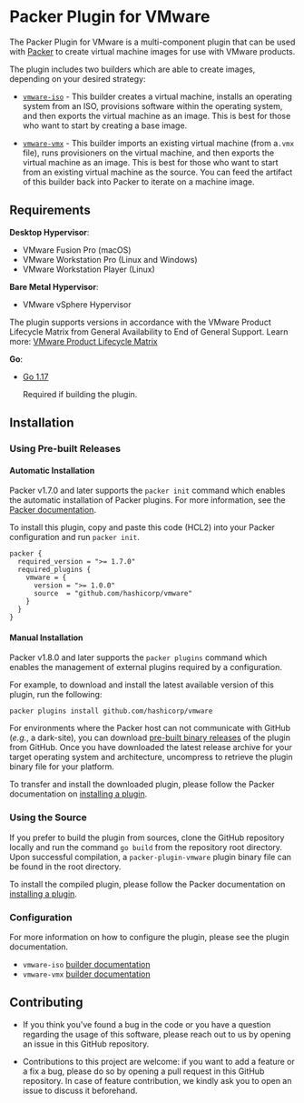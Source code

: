 # Packer Plugin for VMware

The Packer Plugin for VMware is a multi-component plugin that can be used with
[Packer][packer] to create virtual machine images for use with VMware products.

The plugin includes two builders which are able to create images, depending on
your desired strategy:

- [`vmware-iso`][docs-vmware-iso] - This builder creates a virtual machine,
  installs an operating system from an ISO, provisions software within the
  operating system, and then exports the virtual machine as an image. This
  is best for those who want to start by creating a base image.

- [`vmware-vmx`][docs-vmware-vmx] - This builder imports an existing virtual
  machine (from a`.vmx` file), runs provisioners on the virtual machine, and
  then exports the virtual machine as an image. This is best for those who want
  to start from an existing virtual machine as the source. You can feed the
  artifact of this builder back into Packer to iterate on a machine image.

## Requirements

**Desktop Hypervisor**:

- VMware Fusion Pro (macOS)
- VMware Workstation Pro (Linux and Windows)
- VMware Workstation Player (Linux)

**Bare Metal Hypervisor**:

- VMware vSphere Hypervisor

The plugin supports versions in accordance with the VMware Product Lifecycle
Matrix from General Availability to End of General Support. Learn more:
[VMware Product Lifecycle Matrix][vmware-product-lifecycle-matrix]

**Go**:

- [Go 1.17][golang-install]

    Required if building the plugin.

## Installation

### Using Pre-built Releases

#### Automatic Installation

Packer v1.7.0 and later supports the `packer init` command which enables the
automatic installation of Packer plugins. For more information, see the
[Packer documentation][docs-packer-init].

To install this plugin, copy and paste this code (HCL2) into your Packer
configuration and run `packer init`.

```hcl
packer {
  required_version = ">= 1.7.0"
  required_plugins {
    vmware = {
      version = ">= 1.0.0"
      source  = "github.com/hashicorp/vmware"
    }
  }
}
```

#### Manual Installation

Packer v1.8.0 and later supports the `packer plugins` command which enables the
management of external plugins required by a configuration.

For example, to download and install the latest available version of this plugin,
run the following:

```console
packer plugins install github.com/hashicorp/vmware
```

For environments where the Packer host can not communicate with GitHub
(_e.g._, a dark-site), you can download [pre-built binary releases][releases-vmware-plugin]
of the plugin from GitHub. Once you have downloaded the latest release archive
for your target operating system and architecture, uncompress to retrieve the
plugin binary file for your platform.

To transfer and install the downloaded plugin, please follow the Packer
documentation on [installing a plugin][docs-packer-plugin-install].

### Using the Source

If you prefer to build the plugin from sources, clone the GitHub repository
locally and run the command `go build` from the repository root directory.
Upon successful compilation, a `packer-plugin-vmware` plugin binary file can be
found in the root directory.

To install the compiled plugin, please follow the Packer documentation on
[installing a plugin][docs-packer-plugin-install].

### Configuration

For more information on how to configure the plugin, please see the plugin
documentation.

- `vmware-iso` [builder documentation][docs-vmware-iso]
- `vmware-vmx` [builder documentation][docs-vmware-vmx]

## Contributing

- If you think you've found a bug in the code or you have a question regarding
the usage of this software, please reach out to us by opening an issue in this
GitHub repository.

- Contributions to this project are welcome: if you want to add a feature or a
fix a bug, please do so by opening a pull request in this GitHub repository.
In case of feature contribution, we kindly ask you to open an issue to discuss
it beforehand.

[docs-packer-init]: https://www.packer.io/docs/commands/init
[docs-packer-plugin-install]: https://www.packer.io/docs/extending/plugins/#installing-plugins
[docs-vmware-iso]: https://www.packer.io/plugins/builders/vmware/iso
[docs-vmware-vmx]: https://www.packer.io/plugins/builders/vmware/vmx
[docs-vmware-plugin]: https://www.packer.io/docs/builders/vmware
[golang-install]: https://golang.org/doc/install
[packer]: https://www.packer.io
[releases-vmware-plugin]: https://github.com/hashicorp/packer-plugin-vmware/releases
[vmware-product-lifecycle-matrix]: https://lifecycle.vmware.com
